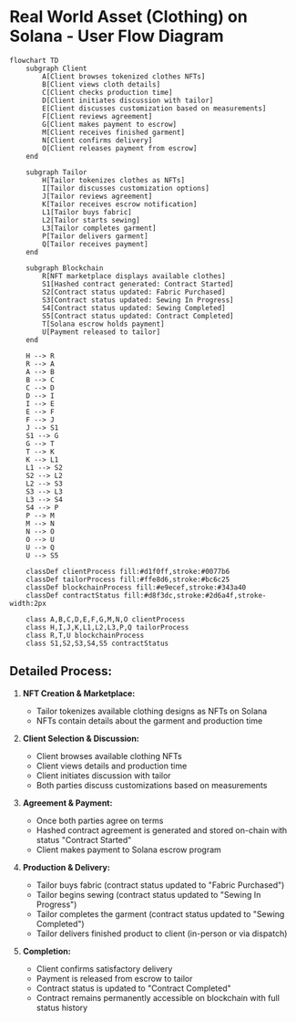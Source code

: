 # Real World Asset (Clothing) on Solana - User Flow Diagram

```mermaid
flowchart TD
    subgraph Client
        A[Client browses tokenized clothes NFTs]
        B[Client views cloth details]
        C[Client checks production time]
        D[Client initiates discussion with tailor]
        E[Client discusses customization based on measurements]
        F[Client reviews agreement]
        G[Client makes payment to escrow]
        M[Client receives finished garment]
        N[Client confirms delivery]
        O[Client releases payment from escrow]
    end

    subgraph Tailor
        H[Tailor tokenizes clothes as NFTs]
        I[Tailor discusses customization options]
        J[Tailor reviews agreement]
        K[Tailor receives escrow notification]
        L1[Tailor buys fabric]
        L2[Tailor starts sewing]
        L3[Tailor completes garment]
        P[Tailor delivers garment]
        Q[Tailor receives payment]
    end

    subgraph Blockchain
        R[NFT marketplace displays available clothes]
        S1[Hashed contract generated: Contract Started]
        S2[Contract status updated: Fabric Purchased]
        S3[Contract status updated: Sewing In Progress]
        S4[Contract status updated: Sewing Completed]
        S5[Contract status updated: Contract Completed]
        T[Solana escrow holds payment]
        U[Payment released to tailor]
    end

    H --> R
    R --> A
    A --> B
    B --> C
    C --> D
    D --> I
    I --> E
    E --> F
    F --> J
    J --> S1
    S1 --> G
    G --> T
    T --> K
    K --> L1
    L1 --> S2
    S2 --> L2
    L2 --> S3
    S3 --> L3
    L3 --> S4
    S4 --> P
    P --> M
    M --> N
    N --> O
    O --> U
    U --> Q
    U --> S5

    classDef clientProcess fill:#d1f0ff,stroke:#0077b6
    classDef tailorProcess fill:#ffe8d6,stroke:#bc6c25
    classDef blockchainProcess fill:#e9ecef,stroke:#343a40
    classDef contractStatus fill:#d8f3dc,stroke:#2d6a4f,stroke-width:2px

    class A,B,C,D,E,F,G,M,N,O clientProcess
    class H,I,J,K,L1,L2,L3,P,Q tailorProcess
    class R,T,U blockchainProcess
    class S1,S2,S3,S4,S5 contractStatus
```

## Detailed Process:

1. **NFT Creation & Marketplace:**
   - Tailor tokenizes available clothing designs as NFTs on Solana
   - NFTs contain details about the garment and production time

2. **Client Selection & Discussion:**
   - Client browses available clothing NFTs
   - Client views details and production time
   - Client initiates discussion with tailor
   - Both parties discuss customizations based on measurements

3. **Agreement & Payment:**
   - Once both parties agree on terms
   - Hashed contract agreement is generated and stored on-chain with status "Contract Started"
   - Client makes payment to Solana escrow program

4. **Production & Delivery:**
   - Tailor buys fabric (contract status updated to "Fabric Purchased")
   - Tailor begins sewing (contract status updated to "Sewing In Progress")
   - Tailor completes the garment (contract status updated to "Sewing Completed")
   - Tailor delivers finished product to client (in-person or via dispatch)

5. **Completion:**
   - Client confirms satisfactory delivery
   - Payment is released from escrow to tailor
   - Contract status is updated to "Contract Completed"
   - Contract remains permanently accessible on blockchain with full status history 